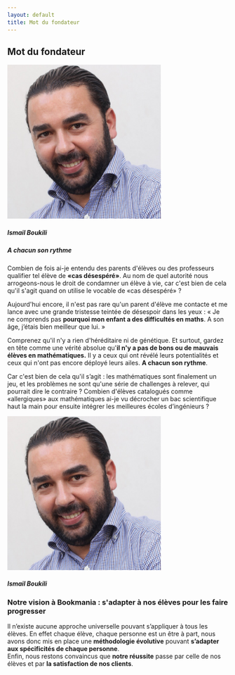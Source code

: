 ```yaml
---
layout: default
title: Mot du fondateur
---
```

<main id="qui-sommes-nous">

  <section class="container mt-4 mt-sm-5 pt-5 pb-2">
    <div class="mt-4">
      <h1 class="font-weight-normal">
        <strong>Mot du fondateur</strong>
      </h1>
    </div>
    <div class="row">
      <div class="col-12 d-md-none text-center mt-4 mb-3">
        <img src="assets/images/ismail.jpg" class="w-100" alt="Ismail Boukili" style="max-width: 350px;">
        <h5 class="mt-3">
          <strong class="font-weight-bold">Ismail Boukili</strong>
        </h5>
      </div>
      <div class="col-12 col-md-7 col-xl-8 mb-4">
        <h5 class="pb-4 d-none d-md-block">
          A chacun <strong>son rythme</strong>
        </h5>
        <p class="pr-xl-5 pr-lg-2">
          Combien de fois ai-je entendu des parents d'élèves ou des professeurs qualifier tel élève de <strong>«cas désespéré»</strong>. Au nom de quel autorité nous arrogeons-nous le droit de condamner un élève à vie, car c'est bien de cela qu'il s'agit quand on utilise le vocable de «cas désespéré» ?
        </p>
        <p>
          Aujourd'hui encore, il n'est pas rare qu'un parent d'élève me contacte et me lance avec une grande tristesse teintée de désespoir dans les yeux : « Je ne comprends pas <strong>pourquoi mon enfant a des difficultés en maths</strong>. A son âge, j’étais bien meilleur que lui. »
        </p>
        <p>
          Comprenez qu'il n'y a rien d'héréditaire ni de génétique. Et surtout, gardez en tête comme une vérité absolue qu'<strong>il n'y a pas de bons ou de mauvais élèves en mathématiques.</strong>
          Il y a ceux qui ont révélé leurs potentialités et ceux qui n'ont pas encore déployé leurs ailes. <strong>A chacun son rythme</strong>.
        </p>
        <p>
          Car c'est bien de cela qu'il s’agit : les mathématiques sont finalement un jeu, et les problèmes ne sont qu'une série de challenges à relever, qui pourrait dire le contraire ? Combien d'élèves catalogués comme «allergiques» aux mathématiques ai-je vu décrocher un bac scientifique haut la main pour ensuite intégrer les meilleures écoles d’ingénieurs ?
        </p>
      </div>
      <div class="d-none d-md-block d-lg-block d-xl-block col-md-5 col-xl-4 text-center">
        <img src="assets/images/ismail.jpg" class="w-100" alt="Ismail Boukili" style="max-width: 350px;">
        <h5 class="mt-3">
          <strong class="font-weight-bold">Ismail Boukili</strong>
        </h5>
      </div>
    </div>
  </section>

  <section class="pt-5 pb-5 blue-grey lighten-5">
    <div class="container">
      <h3 class="font-weight-normal mb-4">
        <strong>Notre vision à Bookmania :</strong> s'adapter à nos élèves pour les faire progresser
      </h3>
      <p data-aos="fade-up">
        Il n’existe aucune approche universelle pouvant s’appliquer à tous les élèves. En effet chaque élève, chaque personne est un être à part, nous avons donc mis en place une <strong>méthodologie évolutive</strong> pouvant <strong>s’adapter aux spécificités de
        chaque personne</strong>.<br>Enfin, nous restons convaincus que <strong>notre réussite</strong> passe par celle de nos élèves et par <strong>la satisfaction de nos clients</strong>.
      </p>
    </div>
  </section>

</main>

